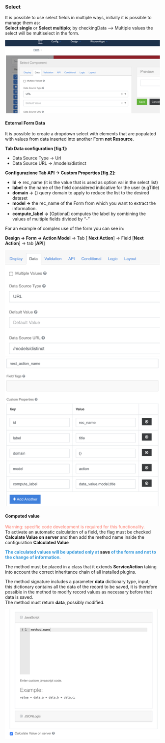 ### Select
It is possible to use select fields in multiple ways, initially it is possible to manage them as:  
**Select single**  or **Select multiplo**; by checkingData --> Multiple values the select will be multiselect in the form.

![select](../../../img/componenti/base/select_img1.png "select")

#### External Form Data
It is possible to create a dropdown select with elements that are populated with values ​​from data inserted into another Form **not Resource**.  

**Tab Data configuration [fig.1]:**  
- Data Source Type → Url
- Data Source URL → /models/distinct

**Configurazione Tab API → Custom Properties [fig.2]:**  
- **Id →** rec_name (it is the value that is used as option val in the select list) 
- **label →** the name of the field considered indicative for the user (e.gTitle)
- **domain →** {} query domain to apply to reduce the list to the desired dataset
- **model →** the rec_name of the Form from which you want to extract the information.
- **compute_label →** [Optional] computes the label by combining the values ​​of multiple fields divided by “-”

For an example of complex use of the form you can see in: 

**Design → Form → Action Model** → Tab [ **Next Action**] → Field [**Next Action**] →
tab [**API**]

![select](../../../img/componenti/base/select_img2.png "select")  
![select](../../../img/componenti/base/select_img3.png "select")

#### Computed value
<font color="#ff8072">Warning: specific code development is required for this functionality.</font>  
To activate an automatic calculation of a field, the flag must be checked
**Calculate Value on server** and then add the method name inside the configuration **Calculated Value**

**<font color="#3498db ">The calculated values ​​will be updated only at</font> save <font color="#3498db">of the form and not to the change of information.</font>**

The method must be placed in a class that it extends **ServiceAction** taking into account the correct inheritance chain of all installed plugins.

The method signature includes a parameter **data** dictionary type, input;  
this dictionary contains all the data of the record to be saved, it is therefore possible in the method to modify record values ​​as necessary before that data is saved.  
The method must return **data**, possibly modified.

![select](../../../img/componenti/base/select_img4.png "select")
